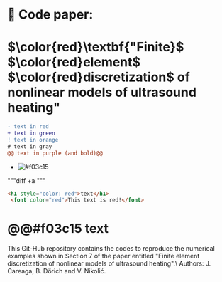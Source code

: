 # 📌 Code paper: 
# $\color{red}\textbf{"Finite}$ $\color{red}element$ $\color{red}discretization$ of nonlinear models of ultrasound heating"




```diff
- text in red
+ text in green
! text in orange
# text in gray
@@ text in purple (and bold)@@
```


- ![#f03c15](aa) 

"""diff +a """

```html
<h1 style="color: red">text</h1>
 <font color="red">This text is red!</font>
```

# @@#f03c15 text


This Git-Hub repository contains the codes to reproduce the numerical examples shown in Section 7 of the paper entitled "Finite element discretization of nonlinear models of ultrasound heating".\\
Authors: J. Careaga, B. Dörich and V. Nikolić.

